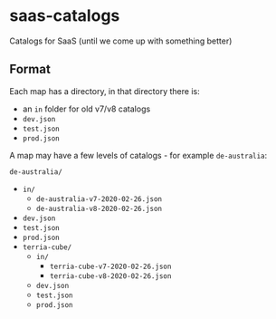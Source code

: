 # saas-catalogs

Catalogs for SaaS (until we come up with something better)

## Format

Each map has a directory, in that directory there is:

- an `in` folder for old v7/v8 catalogs
- `dev.json`
- `test.json`
- `prod.json`

A map may have a few levels of catalogs - for example `de-australia`:

`de-australia/`
 - `in/`
   - `de-australia-v7-2020-02-26.json`
   - `de-australia-v8-2020-02-26.json`
 - `dev.json`
 - `test.json`
 - `prod.json`
 - `terria-cube/`
   - `in/`
     - `terria-cube-v7-2020-02-26.json`
     - `terria-cube-v8-2020-02-26.json`
   - `dev.json`
   - `test.json`
   - `prod.json`
   

